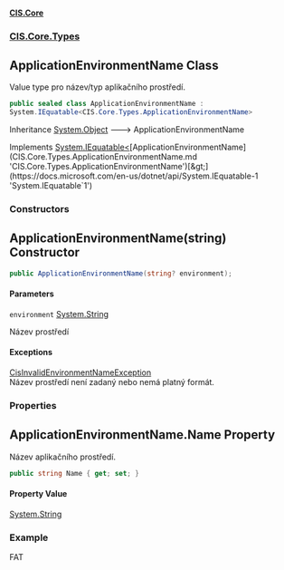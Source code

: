 #### [CIS.Core](index.md 'index')
### [CIS.Core.Types](CIS.Core.Types.md 'CIS.Core.Types')

## ApplicationEnvironmentName Class

Value type pro název/typ aplikačního prostředí.

```csharp
public sealed class ApplicationEnvironmentName :
System.IEquatable<CIS.Core.Types.ApplicationEnvironmentName>
```

Inheritance [System.Object](https://docs.microsoft.com/en-us/dotnet/api/System.Object 'System.Object') &#129106; ApplicationEnvironmentName

Implements [System.IEquatable&lt;](https://docs.microsoft.com/en-us/dotnet/api/System.IEquatable-1 'System.IEquatable`1')[ApplicationEnvironmentName](CIS.Core.Types.ApplicationEnvironmentName.md 'CIS.Core.Types.ApplicationEnvironmentName')[&gt;](https://docs.microsoft.com/en-us/dotnet/api/System.IEquatable-1 'System.IEquatable`1')
### Constructors

<a name='CIS.Core.Types.ApplicationEnvironmentName.ApplicationEnvironmentName(string)'></a>

## ApplicationEnvironmentName(string) Constructor

```csharp
public ApplicationEnvironmentName(string? environment);
```
#### Parameters

<a name='CIS.Core.Types.ApplicationEnvironmentName.ApplicationEnvironmentName(string).environment'></a>

`environment` [System.String](https://docs.microsoft.com/en-us/dotnet/api/System.String 'System.String')

Název prostředí

#### Exceptions

[CisInvalidEnvironmentNameException](CIS.Core.Exceptions.CisInvalidEnvironmentNameException.md 'CIS.Core.Exceptions.CisInvalidEnvironmentNameException')  
Název prostředí není zadaný nebo nemá platný formát.
### Properties

<a name='CIS.Core.Types.ApplicationEnvironmentName.Name'></a>

## ApplicationEnvironmentName.Name Property

Název aplikačního prostředí.

```csharp
public string Name { get; set; }
```

#### Property Value
[System.String](https://docs.microsoft.com/en-us/dotnet/api/System.String 'System.String')

### Example
FAT
